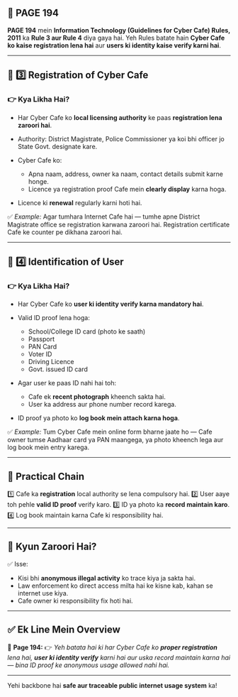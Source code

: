 ## 📄 **PAGE 194**

**PAGE 194** mein **Information Technology (Guidelines for Cyber Cafe) Rules, 2011** ka **Rule 3 aur Rule 4** diya gaya hai.
Yeh Rules batate hain **Cyber Cafe ko kaise registration lena hai** aur **users ki identity kaise verify karni hai**.

---

## 🔹 **3️⃣ Registration of Cyber Cafe**

### 👉 Kya Likha Hai?

* Har Cyber Cafe ko **local licensing authority** ke paas **registration lena zaroori hai**.
* Authority: District Magistrate, Police Commissioner ya koi bhi officer jo State Govt. designate kare.
* Cyber Cafe ko:

  * Apna naam, address, owner ka naam, contact details submit karne honge.
  * Licence ya registration proof Cafe mein **clearly display** karna hoga.
* Licence ki **renewal** regularly karni hoti hai.

✅ *Example:* Agar tumhara Internet Cafe hai — tumhe apne District Magistrate office se registration karwana zaroori hai. Registration certificate Cafe ke counter pe dikhana zaroori hai.

---

## 🔹 **4️⃣ Identification of User**

### 👉 Kya Likha Hai?

* Har Cyber Cafe ko **user ki identity verify karna mandatory hai**.
* Valid ID proof lena hoga:

  * School/College ID card (photo ke saath)
  * Passport
  * PAN Card
  * Voter ID
  * Driving Licence
  * Govt. issued ID card
* Agar user ke paas ID nahi hai toh:

  * Cafe ek **recent photograph** kheench sakta hai.
  * User ka address aur phone number record karega.
* ID proof ya photo ko **log book mein attach karna hoga**.

✅ *Example:* Tum Cyber Cafe mein online form bharne jaate ho — Cafe owner tumse Aadhaar card ya PAN maangega, ya photo kheench lega aur log book mein entry karega.

---

## 🧩 **Practical Chain**

1️⃣ Cafe ka **registration** local authority se lena compulsory hai.
2️⃣ User aaye toh pehle **valid ID proof** verify karo.
3️⃣ ID ya photo ka **record maintain karo**.
4️⃣ Log book maintain karna Cafe ki responsibility hai.

---

## 🔹 **Kyun Zaroori Hai?**

✅ Isse:

* Kisi bhi **anonymous illegal activity** ko trace kiya ja sakta hai.
* Law enforcement ko direct access milta hai ke kisne kab, kahan se internet use kiya.
* Cafe owner ki responsibility fix hoti hai.

---

## ✅ **Ek Line Mein Overview**

📌 **Page 194:**
👉 *Yeh batata hai ki har Cyber Cafe ko **proper registration** lena hai, **user ki identity verify** karni hai aur uska record maintain karna hai — bina ID proof ke anonymous usage allowed nahi hai.*

---

Yehi backbone hai **safe aur traceable public internet usage system** ka!
